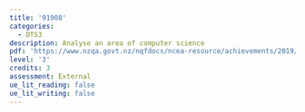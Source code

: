 ```yaml
---
title: '91908'
categories:
  - DTS3
description: Analyse an area of computer science
pdf: 'https://www.nzqa.govt.nz/nqfdocs/ncea-resource/achievements/2019/as91908.pdf'
level: '3'
credits: 3
assessment: External
ue_lit_reading: false
ue_lit_writing: false
---
```

